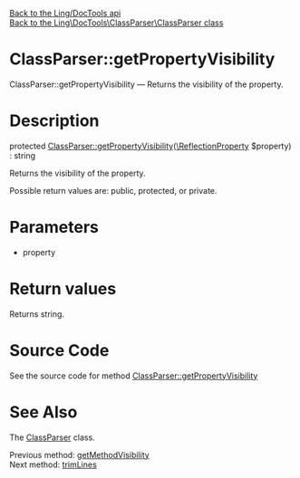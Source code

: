 [Back to the Ling/DocTools api](https://github.com/lingtalfi/DocTools/blob/master/doc/api/Ling/DocTools.md)<br>
[Back to the Ling\DocTools\ClassParser\ClassParser class](https://github.com/lingtalfi/DocTools/blob/master/doc/api/Ling/DocTools/ClassParser/ClassParser.md)


ClassParser::getPropertyVisibility
================



ClassParser::getPropertyVisibility — Returns the visibility of the property.




Description
================


protected [ClassParser::getPropertyVisibility](https://github.com/lingtalfi/DocTools/blob/master/doc/api/Ling/DocTools/ClassParser/ClassParser/getPropertyVisibility.md)([\ReflectionProperty](http://php.net/manual/en/class.reflectionproperty.php) $property) : string




Returns the visibility of the property.

Possible return values are: public, protected, or private.




Parameters
================


- property

    


Return values
================

Returns string.








Source Code
===========
See the source code for method [ClassParser::getPropertyVisibility](/blob/master/ClassParser/ClassParser.php#L952-L961)


See Also
================

The [ClassParser](https://github.com/lingtalfi/DocTools/blob/master/doc/api/Ling/DocTools/ClassParser/ClassParser.md) class.

Previous method: [getMethodVisibility](https://github.com/lingtalfi/DocTools/blob/master/doc/api/Ling/DocTools/ClassParser/ClassParser/getMethodVisibility.md)<br>Next method: [trimLines](https://github.com/lingtalfi/DocTools/blob/master/doc/api/Ling/DocTools/ClassParser/ClassParser/trimLines.md)<br>

